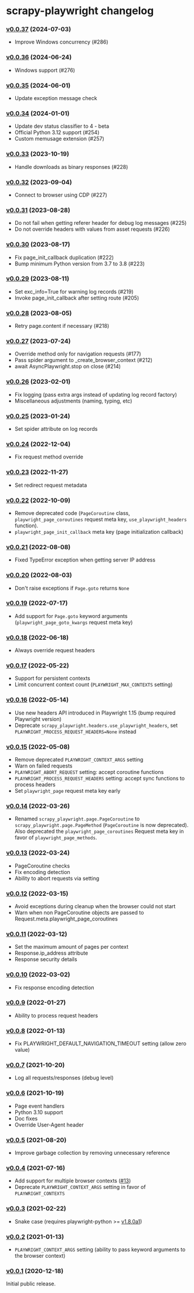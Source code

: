 # scrapy-playwright changelog

### [v0.0.37](https://github.com/scrapy-plugins/scrapy-playwright/releases/tag/v0.0.37) (2024-07-03)

* Improve Windows concurrency (#286)


### [v0.0.36](https://github.com/scrapy-plugins/scrapy-playwright/releases/tag/v0.0.36) (2024-06-24)

* Windows support (#276)


### [v0.0.35](https://github.com/scrapy-plugins/scrapy-playwright/releases/tag/v0.0.35) (2024-06-01)

* Update exception message check


### [v0.0.34](https://github.com/scrapy-plugins/scrapy-playwright/releases/tag/v0.0.34) (2024-01-01)

* Update dev status classifier to 4 - beta
* Official Python 3.12 support (#254)
* Custom memusage extension (#257)


### [v0.0.33](https://github.com/scrapy-plugins/scrapy-playwright/releases/tag/v0.0.33) (2023-10-19)

* Handle downloads as binary responses (#228)


### [v0.0.32](https://github.com/scrapy-plugins/scrapy-playwright/releases/tag/v0.0.32) (2023-09-04)

* Connect to browser using CDP (#227)


### [v0.0.31](https://github.com/scrapy-plugins/scrapy-playwright/releases/tag/v0.0.31) (2023-08-28)

* Do not fail when getting referer header for debug log messages (#225)
* Do not override headers with values from asset requests (#226)


### [v0.0.30](https://github.com/scrapy-plugins/scrapy-playwright/releases/tag/v0.0.30) (2023-08-17)

* Fix page_init_callback duplication (#222)
* Bump minimum Python version from 3.7 to 3.8 (#223)


### [v0.0.29](https://github.com/scrapy-plugins/scrapy-playwright/releases/tag/v0.0.29) (2023-08-11)

* Set exc_info=True for warning log records (#219)
* Invoke page_init_callback after setting route (#205)


### [v0.0.28](https://github.com/scrapy-plugins/scrapy-playwright/releases/tag/v0.0.28) (2023-08-05)

* Retry page.content if necessary (#218)


### [v0.0.27](https://github.com/scrapy-plugins/scrapy-playwright/releases/tag/v0.0.27) (2023-07-24)

* Override method only for navigation requests (#177)
* Pass spider argument to _create_browser_context (#212)
* await AsyncPlaywright.stop on close (#214)


### [v0.0.26](https://github.com/scrapy-plugins/scrapy-playwright/releases/tag/v0.0.26) (2023-02-01)

* Fix logging (pass extra args instead of updating log record factory)
* Miscellaneous adjustments (naming, typing, etc)


### [v0.0.25](https://github.com/scrapy-plugins/scrapy-playwright/releases/tag/v0.0.25) (2023-01-24)

* Set spider attribute on log records


### [v0.0.24](https://github.com/scrapy-plugins/scrapy-playwright/releases/tag/v0.0.24) (2022-12-04)

* Fix request method override


### [v0.0.23](https://github.com/scrapy-plugins/scrapy-playwright/releases/tag/v0.0.23) (2022-11-27)

* Set redirect request metadata


### [v0.0.22](https://github.com/scrapy-plugins/scrapy-playwright/releases/tag/v0.0.22) (2022-10-09)

* Remove deprecated code (`PageCoroutine` class, `playwright_page_coroutines` request meta key,
  `use_playwright_headers` function).
* `playwright_page_init_callback` meta key (page initialization callback)


### [v0.0.21](https://github.com/scrapy-plugins/scrapy-playwright/releases/tag/v0.0.21) (2022-08-08)

* Fixed TypeError exception when getting server IP address


### [v0.0.20](https://github.com/scrapy-plugins/scrapy-playwright/releases/tag/v0.0.20) (2022-08-03)

* Don't raise exceptions if `Page.goto` returns `None`


### [v0.0.19](https://github.com/scrapy-plugins/scrapy-playwright/releases/tag/v0.0.19) (2022-07-17)

* Add support for `Page.goto` keyword arguments (`playwright_page_goto_kwargs` request meta key)


### [v0.0.18](https://github.com/scrapy-plugins/scrapy-playwright/releases/tag/v0.0.18) (2022-06-18)

* Always override request headers


### [v0.0.17](https://github.com/scrapy-plugins/scrapy-playwright/releases/tag/v0.0.17) (2022-05-22)

* Support for persistent contexts
* Limit concurrent context count (`PLAYWRIGHT_MAX_CONTEXTS` setting)


### [v0.0.16](https://github.com/scrapy-plugins/scrapy-playwright/releases/tag/v0.0.16) (2022-05-14)

* Use new headers API introduced in Playwright 1.15 (bump required Playwright version)
* Deprecate `scrapy_playwright.headers.use_playwright_headers`, set `PLAYWRIGHT_PROCESS_REQUEST_HEADERS=None` instead


### [v0.0.15](https://github.com/scrapy-plugins/scrapy-playwright/releases/tag/v0.0.15) (2022-05-08)

* Remove deprecated `PLAYWRIGHT_CONTEXT_ARGS` setting
* Warn on failed requests
* `PLAYWRIGHT_ABORT_REQUEST` setting: accept coroutine functions
* `PLAYWRIGHT_PROCESS_REQUEST_HEADERS` setting: accept sync functions to process headers
* Set `playwright_page` request meta key early


### [v0.0.14](https://github.com/scrapy-plugins/scrapy-playwright/releases/tag/v0.0.14) (2022-03-26)

* Renamed `scrapy_playwright.page.PageCoroutine` to `scrapy_playwright.page.PageMethod`
  (`PageCoroutine` is now deprecated). Also deprecated the `playwright_page_coroutines`
  Request meta key in favor of `playwright_page_methods`.


### [v0.0.13](https://github.com/scrapy-plugins/scrapy-playwright/releases/tag/v0.0.13) (2022-03-24)

* PageCoroutine checks
* Fix encoding detection
* Ability to abort requests via setting


### [v0.0.12](https://github.com/scrapy-plugins/scrapy-playwright/releases/tag/v0.0.12) (2022-03-15)

* Avoid exceptions during cleanup when the browser could not start
* Warn when non PageCoroutine objects are passed to Request.meta.playwright_page_coroutines


### [v0.0.11](https://github.com/scrapy-plugins/scrapy-playwright/releases/tag/v0.0.11) (2022-03-12)

* Set the maximum amount of pages per context
* Response.ip_address attribute
* Response security details


### [v0.0.10](https://github.com/scrapy-plugins/scrapy-playwright/releases/tag/v0.0.10) (2022-03-02)

* Fix response encoding detection


### [v0.0.9](https://github.com/scrapy-plugins/scrapy-playwright/releases/tag/v0.0.9) (2022-01-27)

* Ability to process request headers


### [v0.0.8](https://github.com/scrapy-plugins/scrapy-playwright/releases/tag/v0.0.8) (2022-01-13)

* Fix PLAYWRIGHT_DEFAULT_NAVIGATION_TIMEOUT setting (allow zero value)


### [v0.0.7](https://github.com/scrapy-plugins/scrapy-playwright/releases/tag/v0.0.7) (2021-10-20)

* Log all requests/responses (debug level)


### [v0.0.6](https://github.com/scrapy-plugins/scrapy-playwright/releases/tag/v0.0.6) (2021-10-19)

* Page event handlers
* Python 3.10 support
* Doc fixes
* Override User-Agent header


### [v0.0.5](https://github.com/scrapy-plugins/scrapy-playwright/releases/tag/v0.0.5) (2021-08-20)

* Improve garbage collection by removing unnecessary reference

### [v0.0.4](https://github.com/scrapy-plugins/scrapy-playwright/releases/tag/v0.0.4) (2021-07-16)

* Add support for multiple browser contexts ([#13](https://github.com/scrapy-plugins/scrapy-playwright/pull/13))
* Deprecate `PLAYWRIGHT_CONTEXT_ARGS` setting in favor of `PLAYWRIGHT_CONTEXTS`


### [v0.0.3](https://github.com/scrapy-plugins/scrapy-playwright/releases/tag/v0.0.3) (2021-02-22)

* Snake case (requires playwright-python >= [v1.8.0a1](https://github.com/microsoft/playwright-python/releases/tag/v1.8.0a1))


### [v0.0.2](https://github.com/scrapy-plugins/scrapy-playwright/releases/tag/v0.0.2) (2021-01-13)

* `PLAYWRIGHT_CONTEXT_ARGS` setting (ability to pass keyword arguments to the browser context)

### [v0.0.1](https://github.com/scrapy-plugins/scrapy-playwright/releases/tag/v0.0.1) (2020-12-18)

Initial public release.
